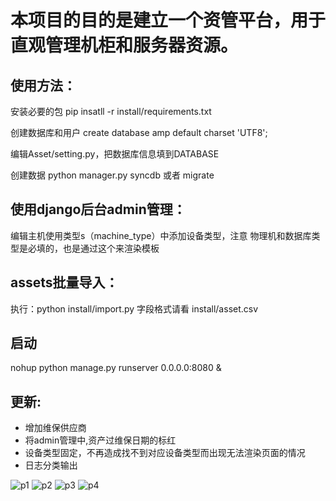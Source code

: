 # 本项目的目的是建立一个资管平台，用于直观管理机柜和服务器资源。

## 使用方法：
   安装必要的包
   pip insatll -r install/requirements.txt
   
   创建数据库和用户
   create database amp default charset 'UTF8';

   编辑Asset/setting.py，把数据库信息填到DATABASE

   创建数据
   python manager.py syncdb 或者 migrate


## 使用django后台admin管理：
   编辑主机使用类型s（machine_type）中添加设备类型，注意 物理机和数据库类型是必填的，也是通过这个来渲染模板

## assets批量导入：
  执行：python install/import.py
  字段格式请看 install/asset.csv          

## 启动 
nohup python manage.py  runserver 0.0.0.0:8080 &


## 更新:
  * 增加维保供应商
  * 将admin管理中,资产过维保日期的标红
  * 设备类型固定，不再造成找不到对应设备类型而出现无法渲染页面的情况
  * 日志分类输出
  

![p1](https://github.com/richardzgt/AssetMP/blob/master/install/pic/20180614095254.png)
![p2](https://github.com/richardzgt/AssetMP/blob/master/install/pic/20180614095520.png)
![p3](https://github.com/richardzgt/AssetMP/blob/master/install/pic/20180614095600.png)
![p4](https://github.com/richardzgt/AssetMP/blob/master/install/pic/20180614095649.png)
